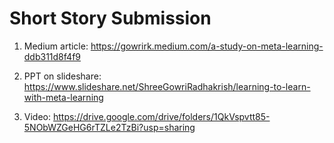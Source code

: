 # Short Story Submission

1. Medium article: https://gowrirk.medium.com/a-study-on-meta-learning-ddb311d8f4f9 

2. PPT on slideshare: https://www.slideshare.net/ShreeGowriRadhakrish/learning-to-learn-with-meta-learning 

3. Video: https://drive.google.com/drive/folders/1QkVspvtt85-5NObWZGeHG6rTZLe2TzBi?usp=sharing 


